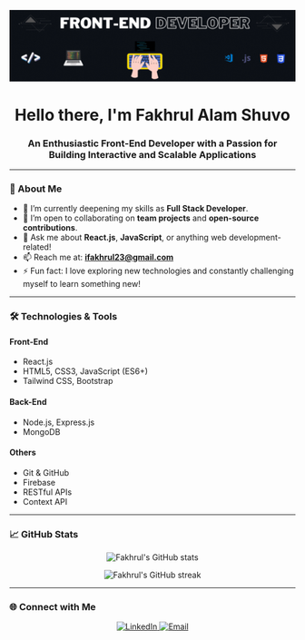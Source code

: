 
![MasterHead](https://raw.githubusercontent.com/fakhrul62/now/main/assets/img/huge.gif)

<h1 align="center">Hello there, I'm Fakhrul Alam Shuvo</h1>
<h3 align="center">An Enthusiastic Front-End Developer with a Passion for Building Interactive and Scalable Applications</h3>

---

### 👋 About Me

- 🌱 I’m currently deepening my skills as **Full Stack Developer**.
- 👯 I’m open to collaborating on **team projects** and **open-source contributions**.
- 💬 Ask me about **React.js**, **JavaScript**, or anything web development-related!
- 📫 Reach me at: **ifakhrul23@gmail.com**
- ⚡ Fun fact: I love exploring new technologies and constantly challenging myself to learn something new!

---

### 🛠️ Technologies & Tools

#### Front-End
- React.js
- HTML5, CSS3, JavaScript (ES6+)
- Tailwind CSS, Bootstrap

#### Back-End
- Node.js, Express.js
- MongoDB

#### Others
- Git & GitHub
- Firebase
- RESTful APIs
- Context API

---

### 📈 GitHub Stats

<p align="center">
  <img src="https://github-readme-stats.vercel.app/api?username=fakhrul62&show_icons=true&theme=radical" alt="Fakhrul's GitHub stats"/>
</p>

<p align="center">
  <img src="https://github-readme-streak-stats.herokuapp.com/?user=fakhrul62&theme=radical" alt="Fakhrul's GitHub streak"/>
</p>

---

### 🌐 Connect with Me

<p align="center">
  <a href="https://www.linkedin.com/in/md-fakhrul-alam-shuvo/" target="_blank">
    <img src="https://img.shields.io/badge/-LinkedIn-%230077B5?style=for-the-badge&logo=linkedin&logoColor=white" alt="LinkedIn" />
  </a>
  <a href="mailto:ifakhrul23@gmail.com" target="_blank">
    <img src="https://img.shields.io/badge/-Gmail-%23D14836?style=for-the-badge&logo=gmail&logoColor=white" alt="Email" />
  </a>
</p>

